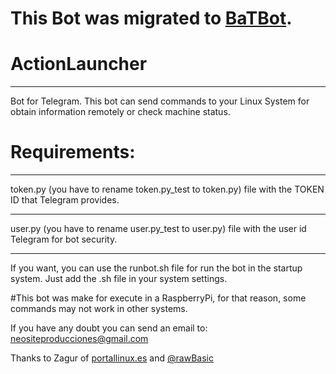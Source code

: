 # This Bot was migrated to [BaTBot](https://github.com/neoranger/BaTbot).

# ActionLauncher
---
Bot for Telegram. This bot can send commands to your Linux System for 
obtain information remotely or check machine status.

# Requirements:
---
token.py (you have to rename token.py_test to token.py) file with the TOKEN ID that Telegram provides.
***
user.py (you have to rename user.py_test to user.py) file with the user id Telegram for bot security.
***

If you want, you can use the runbot.sh file for run the bot in the startup system. Just add the .sh file in your system settings.

#This bot was make for execute in a RaspberryPi, for that reason, some commands may not work in other systems.


If you have any doubt you can send an email to:
neositeproducciones@gmail.com

Thanks to Zagur of [portallinux.es](http://www.portallinux.es) and [@rawBasic](https://t.me/rawbasic)
